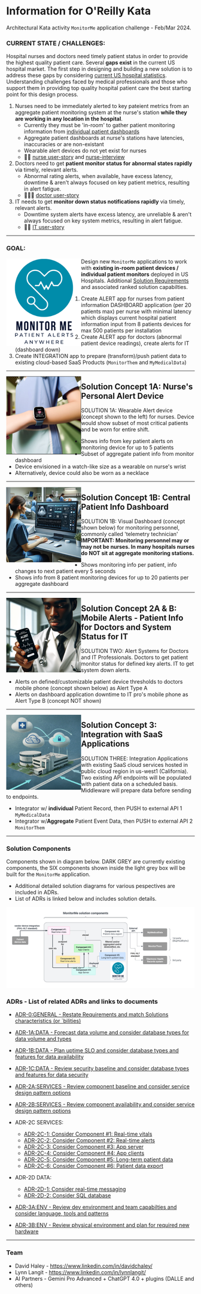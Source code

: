 # Information for O'Reilly Kata

Architectural Kata activity `MonitorMe` application challenge - Feb/Mar 2024. 

### CURRENT STATE / CHALLENGES: 
Hospital nurses and doctors need timely patient status in order to provide the highest quality patient care. Several **gaps exist** in the current US hospital market.  The first step in designing and building a new solution is to address these gaps by considering [current US hospital statistics](https://github.com/lynnlangit/architects-who-code/blob/main/Kata-2024/domain-info/hospitals.md). Understanding challenges faced by medical professionals and those who support them in providing top quality hospital patient care the best starting point for this design process.
1. Nurses need to be immediately alerted to key pateient metrics from an aggregate patient monitoring system at the nurse's station **while they are working in any location in the hospital**.
   - Currently they must be 'in-room' to gather patient monitoring information from [individual patient dashboards](https://github.com/lynnlangit/architects-who-code/blob/main/Kata-2024/domain-info/devices.md)
   - Aggregate patient dashboards at nurse's stations have latencies, inaccuracies or are non-existant
   - Wearable alert devices do not yet exist for nurses
   - 👨‍⚕️ [nurse user-story](https://github.com/lynnlangit/architects-who-code/blob/main/Kata-2024/domain-info/user-stories.md#nurses) and [nurse-interview](https://www.youtube.com/watch?v=3mDUZpnXJJ4)
2. Doctors need to get **patient monitor status for abnormal states rapidly** via timely, relevant alerts.
   - Abnormal rating alerts, when available, have excess latency, downtime & aren't always focused on key patient metrics, resulting in alert fatigue.
   - 👩🏻‍⚕️ [doctor user-story](https://github.com/lynnlangit/architects-who-code/blob/main/Kata-2024/domain-info/user-stories.md#doctors)
3. IT needs to get **monitor down status notifications rapidly** via timely, relevant alerts.
   - Downtime system alerts have excess latency, are unreliable & aren't always focused on key system metrics, resulting in alert fatigue.
   - 🧑‍💻 [IT user-story](https://github.com/lynnlangit/architects-who-code/blob/main/Kata-2024/domain-info/user-stories.md#it--system-maintainers)

----

### GOAL: 

<img src="https://github.com/lynnlangit/architects-who-code/blob/main/Kata-2024/images/logo.png" width=200 align=left>

Design new `MonitorMe` applications to work with **existing in-room patient devices / individual patient monitors** deployed in US Hospitals.  Additional [Solution Requirements](https://github.com/lynnlangit/architects-who-code/blob/main/Kata-2024/ADRs/ADR-0-required-bilities.md#solution-requirements) and associated ranked solution capabilties.
1. Create ALERT app for nurses from patient information DASHBOARD application (per 20 patients max) per nurse with minimal latency which displays current hospital patient information input from 8 patients devices for max 500 patients per installation
2. Create ALERT app for doctors (abnormal patient device readings), create alerts for IT (dashboard down)
3. Create INTEGRATION app to prepare (transform)/push patient data to existing cloud-based SaaS Products (`MonitorThem` and `MyMedicalData`)

    
---

<img src="images/nurse-alert.png" width=200 align=left>

## Solution Concept 1A: Nurse's Personal Alert Device

SOLUTION 1A: Wearable Alert device (concept shown to the left) for nurses. Device would show subset of most critical patients and be worn for entire shift. 
- Shows info from key patient alerts on monitoring device for up to 5 patients
- Subset of aggregate patient info from monitor dashboard
- Device envisioned in a watch-like size as a wearable on nurse's wrist
- Alternatively, device could also be worn as a necklace

---

<img src="images/nurse-dashboard.png" width=200 align=left>

## Solution Concept 1B: Central Patient Info Dashboard

SOLUTION 1B: Visual Dashboard (concept shown below) for monitoring personnel, commonly called 'telemetry technician' 
**IMPORTANT: Monitoring personnel may or may not be nurses. In many hospitals nurses do NOT sit at aggregate monitoring stations.** 
- Shows monitoring info per patient, info changes to next patient every 5 seconds
- Shows info from 8 patient monitoring devices for up to 20 patients per aggregate dashboard
  
---

<img src="images/doctor-alert.png" width=200 align=left>

## Solution Concept 2A & B: Mobile Alerts - Patient Info for Doctors and System Status for IT

SOLUTION TWO: Alert Systems for Doctors and IT Professionals. Doctors to get patient monitor status for defined key alerts. IT to get system down alerts.  
- Alerts on defined/customizable patient device thresholds to doctors mobile phone (concept shown below) as Alert Type A
- Alerts on dashboard application downtime to IT pro's mobile phone as Alert Type B (concept NOT shown)

---

<img src="images/connected.png" width=200 align=left>

## Solution Concept 3: Integration with SaaS Applications
SOLUTION THREE: Integration Applications with existing SaaS cloud services hosted in public cloud region in us-west1 (California). Two existing API endpoints will be populated with patient data on a scheduled basis. Middleware will prepare data before sending to endpoints.
- Integrator w/ **individual** Patient Record, then PUSH to external API 1 `MyMedicalData`
- Integrator w/**Aggregate** Patient Event Data, then PUSH to external API 2 `MonitorThem`



----

### Solution Components

Components shown in diagram below. DARK GREY are currently existing components, the SIX components shown inside the light grey box will be built for the `MonitorMe` application.  
- Additional detailed solution diagrams for various pespectives are included in ADRs.
- List of ADRs is linked below and includes solution details.  

<img src="images/components.png">

### ADRs - List of related ADRs and links to documents
- [ADR-0:GENERAL - Restate Requirements and match Solutions characteristics (or `bilities)](https://github.com/lynnlangit/architects-who-code/blob/main/Kata-2024/ADRs/ADR-0-required-bilities.md)
- [ADR-1A:DATA - Forecast data volume and consider database types for data volume and types](https://github.com/lynnlangit/architects-who-code/blob/main/Kata-2024/ADRs/ADR-1A-data-volumes.md)
- [ADR-1B:DATA - Plan uptime SLO and consider database types and features for data availability](https://github.com/lynnlangit/architects-who-code/blob/main/Kata-2024/ADRs/ADR-1B-data-availability.md)
- [ADR-1C:DATA - Review security baseline and consider database types and features for data security](https://github.com/lynnlangit/architects-who-code/blob/main/Kata-2024/ADRs/ADR-1C-data-security.md)
- [ADR-2A:SERVICES - Review component baseline and consider service design pattern options](https://github.com/lynnlangit/architects-who-code/blob/main/Kata-2024/ADRs/ADR-2A-services-design.md)
- [ADR-2B:SERVICES - Review component availability and consider service design pattern options](https://github.com/lynnlangit/architects-who-code/blob/main/Kata-2024/ADRs/ADR-2B-services-availability.md)
- ADR-2C SERVICES:
  - [ADR-2C-1: Consider Component #1: Real-time vitals](ADRs/ADR-2C-1-realtime-vitals.md)
  - [ADR-2C-2: Consider Component #2: Real-time alerts](ADRs/ADR-2C-2-realtime-alerts.md)
  - [ADR-2C-3: Consider Component #3: App server](ADRs/ADR-2C-3-app-server.md)
  - [ADR-2C-4: Consider Component #4: App clients](ADRs/ADR-2C-4-app-clients.md)
  - [ADR-2C-5: Consider Component #5: Long-term patient data](ADRs/ADR-2C-5-longterm-data.md)
  - [ADR-2C-6: Consider Component #6: Patient data export](ADRs/ADR-2C-6-data-export.md)

- ADR-2D DATA:
  - [ADR-2D-1: Consider real-time messaging](ADRs/ADR-2D-1-data-messaging-queues.md)
  - [ADR-2D-2: Consider SQL database](ADRs/ADR-2D-2-data-sql.md)

- [ADR-3A:ENV - Review dev environment and team capabilties and consider language, tools and patterns](https://github.com/lynnlangit/architects-who-code/blob/main/Kata-2024/ADRs/ADR-3A-dev-env.md)
- [ADR-3B:ENV - Review physical environment and plan for required new hardware](https://github.com/lynnlangit/architects-who-code/blob/main/Kata-2024/ADRs/ADR-3B-hardware.md)


----

### Team

- David Haley - https://www.linkedin.com/in/davidchaley/
- Lynn Langit - https://www.linkedin.com/in/lynnlangit/
- AI Partners - Gemini Pro Advanced + ChatGPT 4.0 + plugins (DALLE and others)



